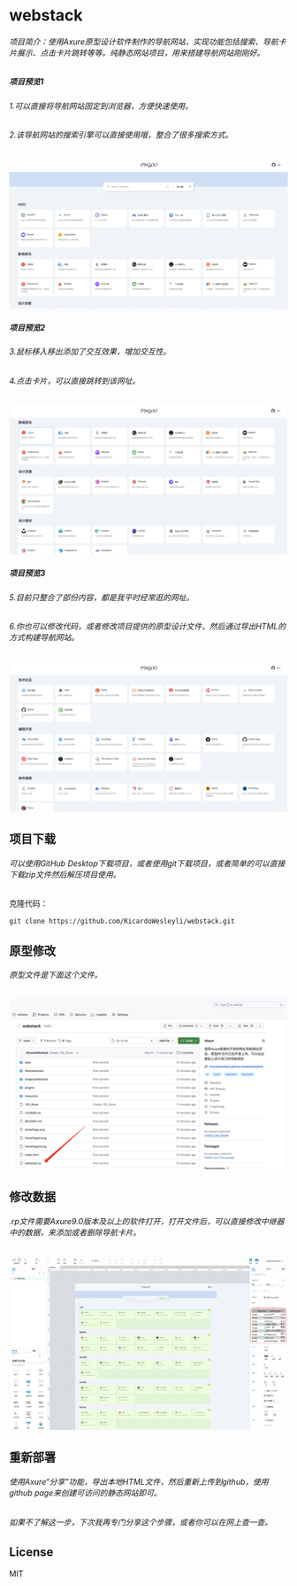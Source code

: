 # webstack

###### 项目简介：使用Axure原型设计软件制作的导航网站，实现功能包括搜索、导航卡片展示、点击卡片跳转等等。纯静态网站项目，用来搭建导航网站刚刚好。

##### 项目预览1

###### 1.可以直接将导航网站固定到浏览器，方便快速使用。
###### 2.该导航网站的搜索引擎可以直接使用哦，整合了很多搜索方式。

![首页](homePage.png)

##### 项目预览2

###### 3.鼠标移入移出添加了交互效果，增加交互性。
###### 4.点击卡片，可以直接跳转到该网址。

![首页](homePage2.png)

##### 项目预览3

###### 5.目前只整合了部份内容，都是我平时经常逛的网址。
###### 6.你也可以修改代码，或者修改项目提供的原型设计文件，然后通过导出HTML的方式构建导航网站。

![首页](homePage3.png)

## 项目下载

###### 可以使用GitHub Desktop下载项目，或者使用git下载项目，或者简单的可以直接下载zip文件然后解压项目使用。

克隆代码：

```shell
git clone https://github.com/RicardoWesleyli/webstack.git
```

## 原型修改

###### 原型文件是下面这个文件。

![RP](RP.png)

## 修改数据

###### .rp文件需要Axure9.0版本及以上的软件打开，打开文件后，可以直接修改中继器中的数据，来添加或者删除导航卡片。

![Axure](axure.png)

## 重新部署

###### 使用Axure“分享”功能，导出本地HTML文件，然后重新上传到github，使用github page来创建可访问的静态网站即可。

###### 如果不了解这一步，下次我再专门分享这个步骤，或者你可以在网上查一查。

## License

MIT
